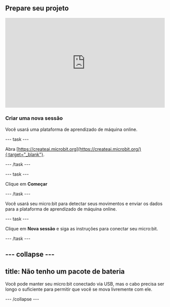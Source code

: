 ## Prepare seu projeto

<html>
  <div style="position: relative; overflow: hidden; padding-top: 56.25%;">
    <iframe style="position: absolute; top: 0; left: 0; right: 0; width: 100%; height: 100%; border: none;" src="https://www.youtube.com/embed/FDfyI_LHVsI?rel=0&cc_load_policy=1" allowfullscreen allow="accelerometer; autoplay; clipboard-write; encrypted-media; gyroscope; picture-in-picture; web-share"></iframe>
  </div>
</html>

### Criar uma nova sessão

Você usará uma plataforma de aprendizado de máquina online.

--- task ---

Abra [https://createai.microbit.org](https://createai.microbit.org/){:target="_blank"}.

--- /task ---

--- task ---

Clique em **Começar**

--- /task ---

Você usará seu micro:bit para detectar seus movimentos e enviar os dados para a plataforma de aprendizado de máquina online.

--- task ---

Clique em **Nova sessão** e siga as instruções para conectar seu micro:bit.

--- /task ---

--- collapse ---
---
title: Não tenho um pacote de bateria
---

Você pode manter seu micro:bit conectado via USB, mas o cabo precisa ser longo o suficiente para permitir que você se mova livremente com ele.

--- /collapse ---
